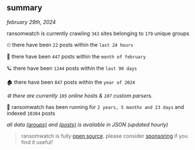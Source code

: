 
## summary
_february 29th, 2024_

ransomwatch is currently crawling `343` sites belonging to `179` unique groups

⏲ there have been `22` posts within the `last 24 hours`

🦈 there have been `447` posts within the `month of february`

🪐 there have been `1244` posts within the `last 90 days`

🏚 there have been `847` posts within the `year of 2024`

_⚙️ there are currently `105` online hosts & `107` custom parsers._

🦕 ransomwatch has been running for `2 years, 5 months and 23 days` and indexed `10304` posts

_all data  [(groups)](http://ransomwhat.telemetry.ltd/groups) and [(posts)](http://ransomwhat.telemetry.ltd/posts) is available in JSON (updated hourly)_

> ransomwatch is fully [open source](https://github.com/joshhighet/ransomwatch#ransomwatch--). please consider [sponsoring](https://github.com/sponsors/joshhighet) if you find it useful!
